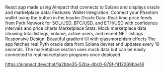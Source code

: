 React app made using AImpact that connects to Solana and displays oracle and marketplace data: Features:
Wallet Integration: Connect your Phantom wallet using the button in the header
Oracle Data: Real-time price feeds from Pyth Network for SOL/USD, BTC/USD, and ETH/USD with confidence intervals and price charts
Marketplace Stats: Mock marketplace data showing total listings, volume, active users, and recent NFT listings
Responsive Design: Beautiful gradient UI with glassmorphism effects
The app fetches real Pyth oracle data from Solana devnet and updates every 10 seconds. The marketplace section uses mock data but can be easily connected to real marketplace programs once deployed.

https://aimpact.dev/chat/1a2bbe35-52ba-4bc0-979f-f412269bbe18 
